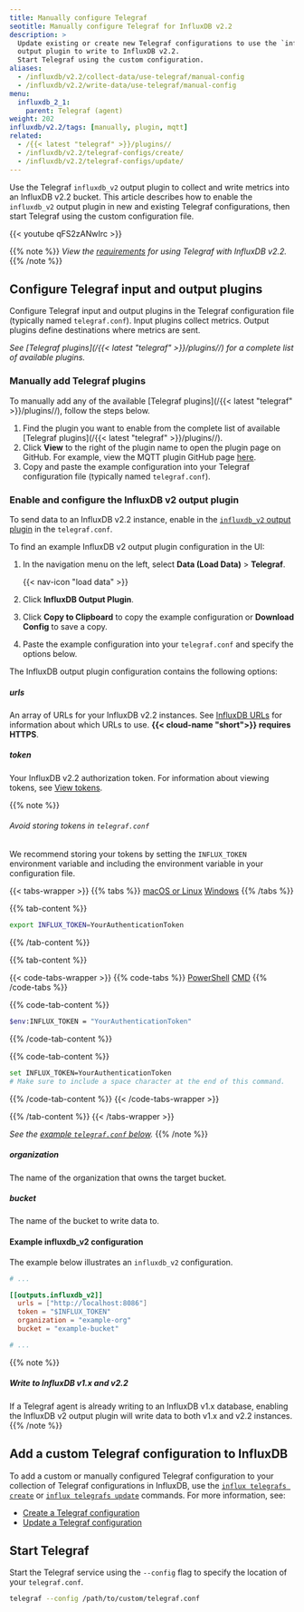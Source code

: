 ```yaml
---
title: Manually configure Telegraf
seotitle: Manually configure Telegraf for InfluxDB v2.2
description: >
  Update existing or create new Telegraf configurations to use the `influxdb_v2`
  output plugin to write to InfluxDB v2.2.
  Start Telegraf using the custom configuration.
aliases:
  - /influxdb/v2.2/collect-data/use-telegraf/manual-config
  - /influxdb/v2.2/write-data/use-telegraf/manual-config
menu:
  influxdb_2_1:
    parent: Telegraf (agent)
weight: 202
influxdb/v2.2/tags: [manually, plugin, mqtt]
related:
  - /{{< latest "telegraf" >}}/plugins//
  - /influxdb/v2.2/telegraf-configs/create/
  - /influxdb/v2.2/telegraf-configs/update/
---
```


Use the Telegraf `influxdb_v2` output plugin to collect and write metrics into an InfluxDB v2.2 bucket.
This article describes how to enable the `influxdb_v2` output plugin in new and existing Telegraf configurations,
then start Telegraf using the custom configuration file.

{{< youtube qFS2zANwIrc >}}

{{% note %}}
_View the [requirements](/influxdb/v2.2/write-data/no-code/use-telegraf#requirements)
for using Telegraf with InfluxDB v2.2._
{{% /note %}}

## Configure Telegraf input and output plugins
Configure Telegraf input and output plugins in the Telegraf configuration file (typically named `telegraf.conf`).
Input plugins collect metrics.
Output plugins define destinations where metrics are sent.

_See [Telegraf plugins](/{{< latest "telegraf" >}}/plugins//) for a complete list of available plugins._

### Manually add Telegraf plugins

To manually add any of the available [Telegraf plugins](/{{< latest "telegraf" >}}/plugins//), follow the steps below.

1. Find the plugin you want to enable from the complete list of available [Telegraf plugins](/{{< latest "telegraf" >}}/plugins//).
2. Click **View** to the right of the plugin name to open the plugin page on GitHub. For example, view the MQTT plugin GitHub page [here](https://github.com/influxdata/telegraf/blob/release-1.14/plugins/inputs/mqtt_consumer/README.md).
3. Copy and paste the example configuration into your Telegraf configuration file (typically named `telegraf.conf`).

### Enable and configure the InfluxDB v2 output plugin

To send data to an InfluxDB v2.2 instance, enable in the
[`influxdb_v2` output plugin](https://github.com/influxdata/telegraf/blob/master/plugins/outputs/influxdb_v2/README.md)
in the `telegraf.conf`.

To find an example InfluxDB v2 output plugin configuration in the UI:

1. In the navigation menu on the left, select **Data (Load Data)** > **Telegraf**.

    {{< nav-icon "load data" >}}

2. Click **InfluxDB Output Plugin**.
3. Click **Copy to Clipboard** to copy the example configuration or **Download Config** to save a copy.
4. Paste the example configuration into your `telegraf.conf` and specify the options below.

The InfluxDB output plugin configuration contains the following options:

##### urls
An array of URLs for your InfluxDB v2.2 instances.
See [InfluxDB URLs](/influxdb/v2.2/reference/urls/) for information about which URLs to use.
**{{< cloud-name "short">}} requires HTTPS**.

##### token
Your InfluxDB v2.2 authorization token.
For information about viewing tokens, see [View tokens](/influxdb/v2.2/security/tokens/view-tokens/).

{{% note %}}
###### Avoid storing tokens in `telegraf.conf`
We recommend storing your tokens by setting the `INFLUX_TOKEN` environment variable and including the environment variable in your configuration file.

{{< tabs-wrapper >}}
{{% tabs %}}
[macOS or Linux](#)
[Windows](#)
{{% /tabs %}}

{{% tab-content %}}
```sh
export INFLUX_TOKEN=YourAuthenticationToken
```
{{% /tab-content %}}

{{% tab-content %}}

{{< code-tabs-wrapper >}}
{{% code-tabs %}}
[PowerShell](#)
[CMD](#)
{{% /code-tabs %}}

{{% code-tab-content %}}
```sh
$env:INFLUX_TOKEN = "YourAuthenticationToken"
```
{{% /code-tab-content %}}

{{% code-tab-content %}}
```sh
set INFLUX_TOKEN=YourAuthenticationToken
# Make sure to include a space character at the end of this command.
```
{{% /code-tab-content %}}
{{< /code-tabs-wrapper >}}

{{% /tab-content %}}
{{< /tabs-wrapper >}}

_See the [example `telegraf.conf` below](#example-influxdb_v2-configuration)._
{{% /note %}}

##### organization
The name of the organization that owns the target bucket.

##### bucket
The name of the bucket to write data to.

#### Example influxdb_v2 configuration
The example below illustrates an `influxdb_v2` configuration.

```toml
# ...

[[outputs.influxdb_v2]]
  urls = ["http://localhost:8086"]
  token = "$INFLUX_TOKEN"
  organization = "example-org"
  bucket = "example-bucket"

# ...
```

{{% note %}}
##### Write to InfluxDB v1.x and v2.2
If a Telegraf agent is already writing to an InfluxDB v1.x database,
enabling the InfluxDB v2 output plugin will write data to both v1.x and v2.2 instances.
{{% /note %}}

## Add a custom Telegraf configuration to InfluxDB
To add a custom or manually configured Telegraf configuration to your collection
of Telegraf configurations in InfluxDB, use the [`influx telegrafs create`](/influxdb/v2.2/reference/cli/influx/telegrafs/create/)
or [`influx telegrafs update`](/influxdb/v2.2/reference/cli/influx/telegrafs/update/) commands.
For more information, see:

- [Create a Telegraf configuration](/influxdb/v2.2/telegraf-configs/create/#use-the-influx-cli)
- [Update a Telegraf configuration](/influxdb/v2.2/telegraf-configs/update/#use-the-influx-cli)

## Start Telegraf

Start the Telegraf service using the `--config` flag to specify the location of your `telegraf.conf`.

```sh
telegraf --config /path/to/custom/telegraf.conf
```
